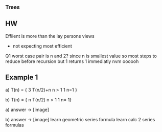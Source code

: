 ### Trees

## HW
Effiient is more than the lay persons views
- not expecting most efficient

Q1 worst case pair is n and 2?
since n is smallest value so most steps to reduce before recursion
but 1 returns 1 immediatly nvm oooooh

## Example 1
a) T(n) = { 3 T(n/2)+n n > 1
        1 n=1
        }

b) T(n) = { n T(n/2) n > 1
        1 n= 1}


a) answer -> [image]

b) answer -> [image]
learn geometric series formula
learn calc 2 series formulas
